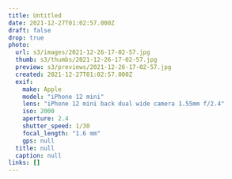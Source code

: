 ```yaml
---
title: Untitled
date: 2021-12-27T01:02:57.000Z
draft: false
drop: true
photo:
  url: s3/images/2021-12-26-17-02-57.jpg
  thumb: s3/thumbs/2021-12-26-17-02-57.jpg
  preview: s3/previews/2021-12-26-17-02-57.jpg
  created: 2021-12-27T01:02:57.000Z
  exif:
    make: Apple
    model: "iPhone 12 mini"
    lens: "iPhone 12 mini back dual wide camera 1.55mm f/2.4"
    iso: 2000
    aperture: 2.4
    shutter_speed: 1/30
    focal_length: "1.6 mm"
    gps: null
  title: null
  caption: null
links: []
---
```


